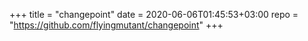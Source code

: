 +++
title = "changepoint"
date = 2020-06-06T01:45:53+03:00
repo = "https://github.com/flyingmutant/changepoint"
+++
